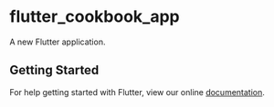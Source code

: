 # flutter_cookbook_app

A new Flutter application.

## Getting Started

For help getting started with Flutter, view our online
[documentation](https://flutter.io/).

